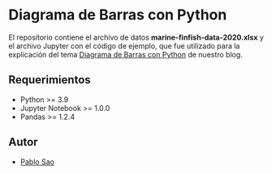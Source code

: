 # Diagrama de Barras con Python

El repositorio contiene el archivo de datos **marine-finfish-data-2020.xlsx** y el archivo Jupyter con el código de ejemplo, que fue utilizado para la explicación del tema [Diagrama de Barras con Python](https://www.solutiondesign.tech/diagrama-de-barras-con-python/) de nuestro blog.


## Requerimientos
* Python >= 3.9 
* Jupyter Notebook >= 1.0.0
* Pandas >= 1.2.4

## Autor
* [Pablo Sao](https://github.com/psao)

